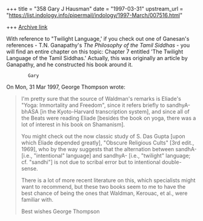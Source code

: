 +++
title = "358 Gary J Hausman"
date = "1997-03-31"
upstream_url = "https://list.indology.info/pipermail/indology/1997-March/007516.html"

+++
[Archive link](https://list.indology.info/pipermail/indology/1997-March/007516.html)

With reference to "Twilight Language,' if you check out one of Ganesan's
references  - T.N. Ganapathy's _The Philosophy of the Tamil Siddhas_ - you
will find an entire chapter on this topic: Chapter 7 entitled 'The
Twilight Language of the Tamil Siddhas.' Actually, this was originally an
article by Ganapathy, and he constructed his book around it.

			Gary

On Mon, 31 Mar 1997, George Thompson wrote:

> I'm pretty sure that the source of Waldman's remarks is Eliade's "Yoga:
> Immortality and Freedom", since it refers briefly to sandhyA-bhASA [in the
> Kyoto-Harvard transcription system], and since all of the Beats were
> reading Eliade [besides the book on yoga, there was a lot of interest in
> his book on Shamanism].
> 
> You might check out the now classic study of S. Das Gupta [upon which
> Eliade depended greatly], "Obscure Religious Cults" [3rd edit., 1969], who
> by the way suggests that the alternation between sandhA- [i.e.,
> "intentional" language] and sandhyA- [i.e., "twilight" language; cf.
> "sandhi"] is not due to scribal error but to intentional double-sense.
> 
> There is a lot of more recent literature on this, which specialists might
> want to recommend, but these two books seem to me to have the best chance
> of being the ones that Waldman, Kerouac, et al., were familiar with.
> 
> Best wishes
> George Thompson
> 
> 
> 
> 
> 





